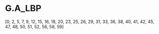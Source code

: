 # G.A_LBP
[0, 2, 5, 7, 9, 12, 15, 16, 18, 20, 
23, 25, 26, 29, 31, 33, 36, 38, 40, 41, 
42, 45, 47, 48, 50, 51, 52, 56, 58, 59]
